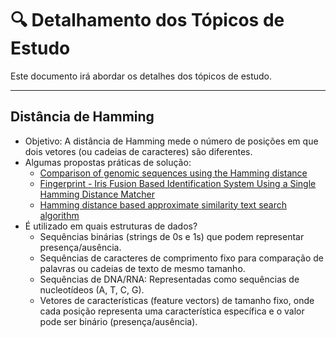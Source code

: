 # 🔍 Detalhamento dos Tópicos de Estudo

Este documento irá abordar os detalhes dos tópicos de estudo.

---

## Distância de Hamming

- Objetivo: A distância de Hamming mede o número de posições em que dois vetores (ou cadeias de caracteres) são diferentes.
- Algumas propostas práticas de solução:
	- [Comparison of genomic sequences using the Hamming distance](https://www.sciencedirect.com/science/article/abs/pii/S037837580400268X)
	- [Fingerprint - Iris Fusion Based Identification System Using a Single Hamming Distance Matcher](https://ieeexplore.ieee.org/abstract/document/5376876)
	- [Hamming distance based approximate similarity text search algorithm](https://ieeexplore.ieee.org/abstract/document/7184772?casa_token=owHLjvbsgGMAAAAA:ASPc-NJa4u9XsrGbfOdo3RAF3VSeWPMmg_evoBfM8NBa3mW25ABwS3xHnHKPyTiaiYbUiG6FpA)
- É utilizado em quais estruturas de dados?
	- Sequências binárias (strings de 0s e 1s) que podem representar presença/ausência.
	- Sequências de caracteres de comprimento fixo para comparação de palavras ou cadeias de texto de mesmo tamanho.
	- Sequências de DNA/RNA: Representadas como sequências de nucleotídeos (A, T, C, G).
	- Vetores de características (feature vectors) de tamanho fixo, onde cada posição representa uma característica específica e o valor pode ser binário (presença/ausência).
